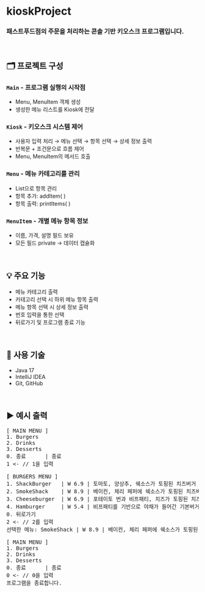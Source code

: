 # kioskProject

### 패스트푸드점의 주문을 처리하는 콘솔 기반 키오스크 프로그램입니다.
<br>

## 🗂️ 프로젝트 구성

### `Main` - 프로그램 실행의 시작점
- Menu, MenuItem 객체 생성
- 생성한 메뉴 리스트를 Kiosk에 전달


### `Kiosk` - 키오스크 시스템 제어
- 사용자 입력 처리 → 메뉴 선택 → 항목 선택 → 상세 정보 출력
- 반복문 + 조건문으로 흐름 제어
- Menu, MenuItem의 메서드 호출


### `Menu` - 메뉴 카테고리를 관리

- List<MenuItem>으로 항목 관리
- 항목 추가: addItem( )
- 항목 출력: printItems( )



### `MenuItem` - 개별 메뉴 항목 정보
- 이름, 가격, 설명 필드 보유
- 모든 필드 private → 데이터 캡슐화

<br>


## 💡 주요 기능

- 메뉴 카테고리 출력
- 카테고리 선택 시 하위 메뉴 항목 출력
- 메뉴 항목 선택 시 상세 정보 출력
- 번호 입력을 통한 선택
- 뒤로가기 및 프로그램 종료 기능

<br>

## 🔧 사용 기술

- Java 17
- IntelliJ IDEA
- Git, GitHub

<br>

## ▶️ 예시 출력
<pre>[ MAIN MENU ]
1. Burgers
2. Drinks
3. Desserts
0. 종료      | 종료
1 <- // 1을 입력

[ BURGERS MENU ]
1. ShackBurger   | W 6.9 | 토마토, 양상추, 쉑소스가 토핑된 치즈버거
2. SmokeShack    | W 8.9 | 베이컨, 체리 페퍼에 쉑소스가 토핑된 치즈버거
3. Cheeseburger  | W 6.9 | 포테이토 번과 비프패티, 치즈가 토핑된 치즈버거
4. Hamburger     | W 5.4 | 비프패티를 기반으로 야채가 들어간 기본버거
0. 뒤로가기
2 <- // 2를 입력
선택한 메뉴: SmokeShack | W 8.9 | 베이컨, 체리 페퍼에 쉑소스가 토핑된 치즈버거

[ MAIN MENU ]
1. Burgers
2. Drinks
3. Desserts
0. 종료      | 종료
0 <- // 0을 입력
프로그램을 종료합니다.</pre>